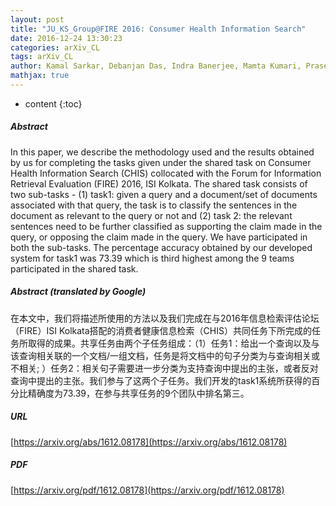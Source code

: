 ```yaml
---
layout: post
title: "JU_KS_Group@FIRE 2016: Consumer Health Information Search"
date: 2016-12-24 13:30:23
categories: arXiv_CL
tags: arXiv_CL
author: Kamal Sarkar, Debanjan Das, Indra Banerjee, Mamta Kumari, Prasenjit Biswas
mathjax: true
---
```


* content
{:toc}

##### Abstract
In this paper, we describe the methodology used and the results obtained by us for completing the tasks given under the shared task on Consumer Health Information Search (CHIS) collocated with the Forum for Information Retrieval Evaluation (FIRE) 2016, ISI Kolkata. The shared task consists of two sub-tasks - (1) task1: given a query and a document/set of documents associated with that query, the task is to classify the sentences in the document as relevant to the query or not and (2) task 2: the relevant sentences need to be further classified as supporting the claim made in the query, or opposing the claim made in the query. We have participated in both the sub-tasks. The percentage accuracy obtained by our developed system for task1 was 73.39 which is third highest among the 9 teams participated in the shared task.

##### Abstract (translated by Google)
在本文中，我们将描述所使用的方法以及我们完成在与2016年信息检索评估论坛（FIRE）ISI Kolkata搭配的消费者健康信息检索（CHIS）共同任务下所完成的任务所取得的成果。共享任务由两个子任务组成：（1）任务1：给出一个查询以及与该查询相关联的一个文档/一组文档，任务是将文档中的句子分类为与查询相关或不相关; ）任务2：相关句子需要进一步分类为支持查询中提出的主张，或者反对查询中提出的主张。我们参与了这两个子任务。我们开发的task1系统所获得的百分比精确度为73.39，在参与共享任务的9个团队中排名第三。

##### URL
[https://arxiv.org/abs/1612.08178](https://arxiv.org/abs/1612.08178)

##### PDF
[https://arxiv.org/pdf/1612.08178](https://arxiv.org/pdf/1612.08178)

